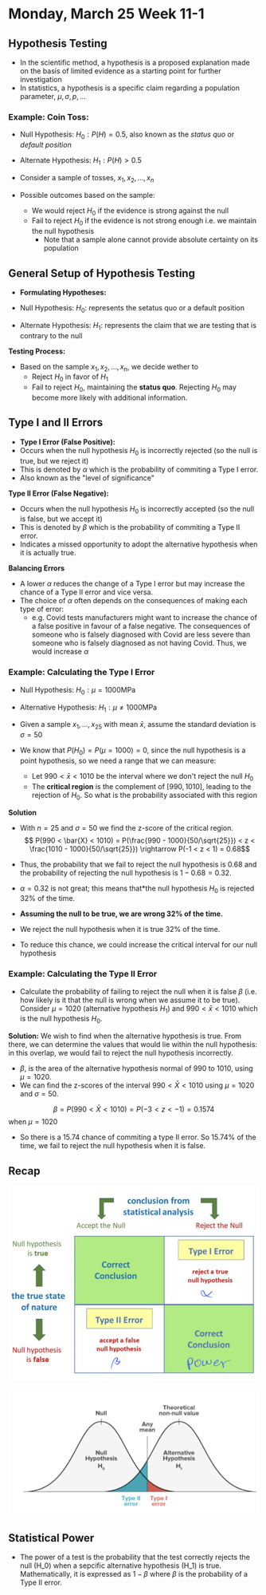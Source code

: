 # Monday, March 25 Week 11-1

## Hypothesis Testing

- In the scientific method, a hypothesis is a proposed explanation made on the basis of limited evidence as a starting point for further investigation
- In statistics, a hypothesis is a specific claim regarding a population parameter, $\mu, \sigma, p, ...$

### Example: Coin Toss:

- Null Hypothesis: $H_0: P(H) = 0.5$, also known as the *status quo* or *default position*
- Alternate Hypothesis: $H_1: P(H) > 0.5$
- Consider a sample of tosses, $x_1, x_2, ..., x_n$

- Possible outcomes based on the sample:
  - We would reject $H_0$ if the evidence is strong against the null
  - Fail to reject $H_0$ if the evidence is not strong enough i.e. we maintain the null hypothesis
    - Note that a sample alone cannot provide absolute certainty on its population

## General Setup of Hypothesis Testing

- **Formulating Hypotheses:**

- Null Hypothesis: $H_0:$ represents the setatus quo or a default position
- Alternate Hypothesis: $H_1:$ represents the claim that we are testing that is contrary to the null

**Testing Process:**
- Based on the sample $x_1, x_2, ..., x_n$, we decide wether to
  - Reject $H_0$ in favor of $H_1$
  - Fail to reject $H_0$, maintaining the **status quo**. Rejecting $H_0$ may become more likely with additional information.

## Type I and II Errors

- **Type I Error (False Positive):**
- Occurs when the null hypothesis $H_0$ is incorrectly rejected (so the null is true, but we reject it)
- This is denoted by $\alpha$ which is the probability of commiting a Type I error.
- Also known as the "level of significance"

**Type II Error (False Negative):**

- Occurs when the null hypothesis $H_0$ is incorrectly accepted (so the null is false, but we accept it)
- This is denoted by $\beta$ which is the probability of commiting a Type II error.
- Indicates a missed opportunity to adopt the alternative hypothesis when it is actually true.

**Balancing Errors**
- A lower $\alpha$ reduces the change of a Type I error but may increase the chance of a Type II error and vice versa.
- The choice of $\alpha$ often depends on the consequences of making each type of error: 
  - e.g. Covid tests manufacturers might want to increase the chance of a false positive in favour of a false negative. The consequences of someone who is falsely diagnosed with Covid are less severe than someone who is falsely diagnosed as not having Covid. Thus, we would increase $\alpha$

### Example: Calculating the Type I Error

- Null Hypothesis: $H_0: \mu = 1000 \text{MPa}$
- Alternative Hypothesis: $H_1: \mu \neq 1000 \text{MPa}$
- Given a sample $x_1, ..., x_{25}$ with mean $\bar{x}$, assume the standard deviation is $\sigma = 50$

- We know that $P(H_0) = P (\mu = 1000) = 0$, since the null hypothesis is a point hypothesis, so we need a range that we can measure:
  - Let $990 < \bar{x} < 1010$ be the interval where we don't reject the null $H_0$
  - The **critical region** is the complement of $[990, 1010]$, leading to the rejection of $H_0$.
    So what is the probability associated with this region

**Solution**
- With $n = 25$ and $\sigma = 50$ we find the z-score of the critical region.
$$ P(990 < \bar{X} < 1010) = P(\frac{990 - 1000}{50/\sqrt{25}}) < z < \frac{1010 - 1000}{50/\sqrt{25}}) \rightarrow P(-1 < z < 1) = 0.68$$

- Thus, the probability that we fail to reject the null hypothesis is $0.68$ and the probability of rejecting the null hypothesis is $1 - 0.68 = 0.32$. 
- $\alpha = 0.32$ is not great; this means that*the null hypothesis $H_0$ is rejected $32 \%$ of the time. 
- **Assuming the null to be true, we are wrong $32\%$ of the time.**
- We reject the null hypothesis when it is true $32\%$ of the time.

- To reduce this chance, we could increase the critical interval for our null hypothesis


### Example: Calculating the Type II Error

- Calculate the probability of failing to reject the null when it is false $\beta$ (i.e. how likely is it that the null is wrong when we assume it to be true). Consider $\mu = 1020$ (alternative hypothesis $H_1$) and $990 <\bar{x} < 1010$ which is the null hypothesis $H_0$.

**Solution:** We wish to find when the alternative hypothesis is true. From there, we can determine the values that would lie within the null hypothesis: in this overlap, we would fail to reject the null hypothesis incorrectly.


- $\beta$, is the area of the alternative hypothesis normal of 990 to 1010, using $\mu = 1020$.
- We can find the z-scores of the interval $990 < \bar{X} < 1010$ using $\mu = 1020$ and $\sigma = 50$.

$$\beta = P(990 < \bar{X} < 1010) = P(-3 < z < -1) = 0.1574$$ when $\mu = 1020$

- So there is a $15.74$ chance of commiting a type II error. So 15.74% of the time, we fail to reject the null hypothesis when it is false. 

## Recap
![Recap](11-1_1.png)

![Recap](11-1_2.png)

## Statistical Power
- The power of a test is the probability that the test correctly rejects the null (H_0) when a sepcific alternative hypothesis (H_1) is true. Mathematically, it is expressed as $1 - \beta$ where $\beta$ is the probability of a Type II error.
